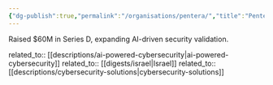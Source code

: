 ```yaml
---
{"dg-publish":true,"permalink":"/organisations/pentera/","title":"Pentera"}
---
```



Raised $60M in Series D, expanding AI-driven security validation.

related_to:: [[descriptions/ai-powered-cybersecurity\|ai-powered-cybersecurity]]
related_to:: [[digests/israel\|Israel]]
related_to:: [[descriptions/cybersecurity-solutions\|cybersecurity-solutions]]
